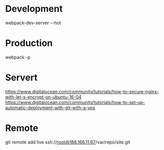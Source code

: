 # Development
webpack-dev-server --hot

# Production
webpack -p

# Servert
https://www.digitalocean.com/community/tutorials/how-to-secure-nginx-with-let-s-encrypt-on-ubuntu-16-04
https://www.digitalocean.com/community/tutorials/how-to-set-up-automatic-deployment-with-git-with-a-vps

# Remote 
git remote add live ssh://root@188.166.11.67/var/repo/site.git
